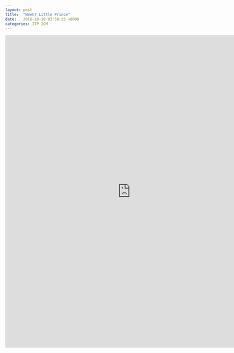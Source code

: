 ```yaml
---
layout: post
title:  "Week7 Little Prince"
date:   2016-10-18 03:58:25 +0000
categories: ITP ICM
---
```


<iframe src="http://itp.cgao.me/icm_w7v2/" width="800" height="1000" frameBorder="0"></iframe>

